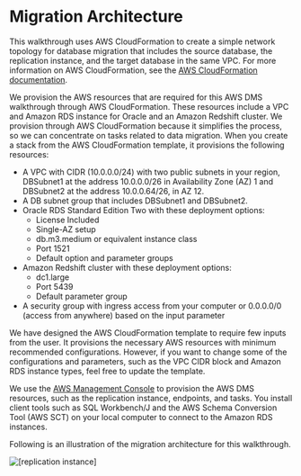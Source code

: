 # Migration Architecture<a name="chap-rdsoracle2redshift.architecture"></a>

This walkthrough uses AWS CloudFormation to create a simple network topology for database migration that includes the source database, the replication instance, and the target database in the same VPC\. For more information on AWS CloudFormation, see the [AWS CloudFormation documentation](https://docs.aws.amazon.com/AWSCloudFormation/latest/UserGuide/Welcome.html)\.

We provision the AWS resources that are required for this AWS DMS walkthrough through AWS CloudFormation\. These resources include a VPC and Amazon RDS instance for Oracle and an Amazon Redshift cluster\. We provision through AWS CloudFormation because it simplifies the process, so we can concentrate on tasks related to data migration\. When you create a stack from the AWS CloudFormation template, it provisions the following resources:
+ A VPC with CIDR \(10\.0\.0\.0/24\) with two public subnets in your region, DBSubnet1 at the address 10\.0\.0\.0/26 in Availability Zone \(AZ\) 1 and DBSubnet2 at the address 10\.0\.0\.64/26, in AZ 12\.
+ A DB subnet group that includes DBSubnet1 and DBSubnet2\.
+ Oracle RDS Standard Edition Two with these deployment options:
  + License Included
  + Single\-AZ setup
  + db\.m3\.medium or equivalent instance class
  + Port 1521
  + Default option and parameter groups
+ Amazon Redshift cluster with these deployment options:
  + dc1\.large
  + Port 5439
  + Default parameter group
+ A security group with ingress access from your computer or 0\.0\.0\.0/0 \(access from anywhere\) based on the input parameter

We have designed the AWS CloudFormation template to require few inputs from the user\. It provisions the necessary AWS resources with minimum recommended configurations\. However, if you want to change some of the configurations and parameters, such as the VPC CIDR block and Amazon RDS instance types, feel free to update the template\.

We use the [AWS Management Console](https://console.aws.amazon.com) to provision the AWS DMS resources, such as the replication instance, endpoints, and tasks\. You install client tools such as SQL Workbench/J and the AWS Schema Conversion Tool \(AWS SCT\) on your local computer to connect to the Amazon RDS instances\.

Following is an illustration of the migration architecture for this walkthrough\.

![\[replication instance\]](http://docs.aws.amazon.com/dms/latest/sbs/images/sbs-rdsor2RedshiftMigrationArchitecture.png)
